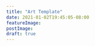 ```yaml
---
title: "Art Template"
date: 2021-01-02T19:45:05-08:00
featureImage:
postImage:
draft: true
---
```


